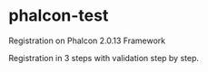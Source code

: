 # phalcon-test
Registration on Phalcon 2.0.13 Framework

Registration in 3 steps with validation step by step.
